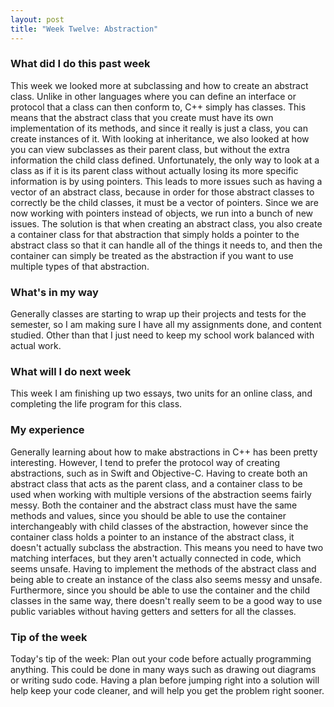 ```yaml
---
layout: post
title: "Week Twelve: Abstraction"
---
```


### What did I do this past week
This week we looked more at subclassing and how to create an abstract class. Unlike in other languages where you can define an interface or protocol that a class can then conform to, C++ simply has classes. This means that the abstract class that you create must have its own implementation of its methods, and since it really is just a class, you can create instances of it. With looking at inheritance, we also looked at how you can view subclasses as their parent class, but without the extra information the child class defined. Unfortunately, the only way to look at a class as if it is its parent class without actually losing its more specific information is by using pointers. This leads to more issues such as having a vector of an abstract class, because in order for those abstract classes to correctly be the child classes, it must be a vector of pointers. Since we are now working with pointers instead of objects, we run into a bunch of new issues. The solution is that when creating an abstract class, you also create a container class for that abstraction that simply holds a pointer to the abstract class so that it can handle all of the things it needs to, and then the container can simply be treated as the abstraction if you want to use multiple types of that abstraction.

### What's in my way
Generally classes are starting to wrap up their projects and tests for the semester, so I am making sure I have all my assignments done, and content studied. Other than that I just need to keep my school work balanced with actual work.

### What will I do next week
This week I am finishing up two essays, two units for an online class, and completing the life program for this class.

### My experience
Generally learning about how to make abstractions in C++ has been pretty interesting. However, I tend to prefer the protocol way of creating abstractions, such as in Swift and Objective-C. Having to create both an abstract class that acts as the parent class, and a container class to be used when working with multiple versions of the abstraction seems fairly messy. Both the container and the abstract class must have the same methods and values, since you should be able to use the container interchangeably with child classes of the abstraction, however since the container class holds a pointer to an instance of the abstract class, it doesn't actually subclass the abstraction. This means you need to have two matching interfaces, but they aren't actually connected in code, which seems unsafe. Having to implement the methods of the abstract class and being able to create an instance of the class also seems messy and unsafe. Furthermore, since you should be able to use the container and the child classes in the same way, there doesn't really seem to be a good way to use public variables without having getters and setters for all the classes.

### Tip of the week
Today's tip of the week: Plan out your code before actually programming anything. This could be done in many ways such as drawing out diagrams or writing sudo code. Having a plan before jumping right into a solution will help keep your code cleaner, and will help you get the problem right sooner.
